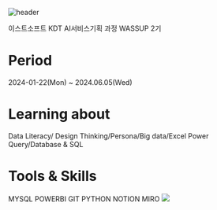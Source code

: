 ![header](https://capsule-render.vercel.app/api?type=Cylinder&color=auto&text=WASSUP2)

이스트소프트 KDT AI서비스기획 과정 WASSUP 2기

# Period
2024-01-22(Mon) ~ 2024.06.05(Wed)

# Learning about 
Data Literacy/ Design Thinking/Persona/Big data/Excel Power Query/Database & SQL

# Tools & Skills 
MYSQL POWERBI GIT PYTHON NOTION MIRO 
<img src="http://img.shields.io/badge/MYSQL-FFCA28?style=flat-square&logo=MYSQL&logoColor=white"/>
